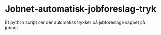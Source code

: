 # Jobnet-automatisk-jobforeslag-tryk
Et python script der der automatisk trykker på jobforeslag knappet på jobnet
